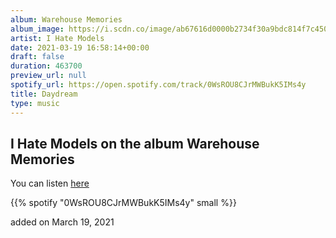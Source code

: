 ```yaml
---
album: Warehouse Memories
album_image: https://i.scdn.co/image/ab67616d0000b2734f30a9bdc814f7c4509a813e
artist: I Hate Models
date: 2021-03-19 16:58:14+00:00
draft: false
duration: 463700
preview_url: null
spotify_url: https://open.spotify.com/track/0WsROU8CJrMWBukK5IMs4y
title: Daydream
type: music
---
```



## I Hate Models on the album Warehouse Memories

You can listen [here](https://open.spotify.com/track/0WsROU8CJrMWBukK5IMs4y)

{{% spotify "0WsROU8CJrMWBukK5IMs4y" small %}}

added on March 19, 2021